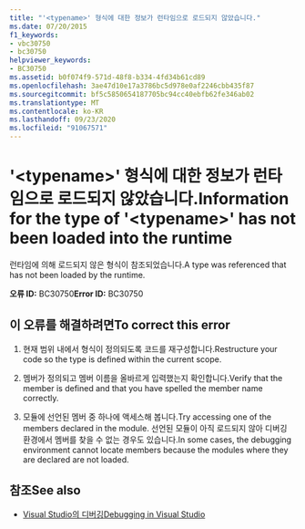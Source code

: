 ```yaml
---
title: "'<typename>' 형식에 대한 정보가 런타임으로 로드되지 않았습니다."
ms.date: 07/20/2015
f1_keywords:
- vbc30750
- bc30750
helpviewer_keywords:
- BC30750
ms.assetid: b0f074f9-571d-48f8-b334-4fd34b61cd89
ms.openlocfilehash: 3ae47d10e17a3786bc5d978e0af2246cbb435f87
ms.sourcegitcommit: bf5c5850654187705bc94cc40ebfb62fe346ab02
ms.translationtype: MT
ms.contentlocale: ko-KR
ms.lasthandoff: 09/23/2020
ms.locfileid: "91067571"
---
```

# <a name="information-for-the-type-of-typename-has-not-been-loaded-into-the-runtime"></a><span data-ttu-id="e828e-102">'\<typename>' 형식에 대한 정보가 런타임으로 로드되지 않았습니다.</span><span class="sxs-lookup"><span data-stu-id="e828e-102">Information for the type of '\<typename>' has not been loaded into the runtime</span></span>

<span data-ttu-id="e828e-103">런타임에 의해 로드되지 않은 형식이 참조되었습니다.</span><span class="sxs-lookup"><span data-stu-id="e828e-103">A type was referenced that has not been loaded by the runtime.</span></span>  
  
 <span data-ttu-id="e828e-104">**오류 ID:** BC30750</span><span class="sxs-lookup"><span data-stu-id="e828e-104">**Error ID:** BC30750</span></span>  
  
## <a name="to-correct-this-error"></a><span data-ttu-id="e828e-105">이 오류를 해결하려면</span><span class="sxs-lookup"><span data-stu-id="e828e-105">To correct this error</span></span>  
  
1. <span data-ttu-id="e828e-106">현재 범위 내에서 형식이 정의되도록 코드를 재구성합니다.</span><span class="sxs-lookup"><span data-stu-id="e828e-106">Restructure your code so the type is defined within the current scope.</span></span>  
  
2. <span data-ttu-id="e828e-107">멤버가 정의되고 멤버 이름을 올바르게 입력했는지 확인합니다.</span><span class="sxs-lookup"><span data-stu-id="e828e-107">Verify that the member is defined and that you have spelled the member name correctly.</span></span>  
  
3. <span data-ttu-id="e828e-108">모듈에 선언된 멤버 중 하나에 액세스해 봅니다.</span><span class="sxs-lookup"><span data-stu-id="e828e-108">Try accessing one of the members declared in the module.</span></span> <span data-ttu-id="e828e-109">선언된 모듈이 아직 로드되지 않아 디버깅 환경에서 멤버를 찾을 수 없는 경우도 있습니다.</span><span class="sxs-lookup"><span data-stu-id="e828e-109">In some cases, the debugging environment cannot locate members because the modules where they are declared are not loaded.</span></span>  
  
## <a name="see-also"></a><span data-ttu-id="e828e-110">참조</span><span class="sxs-lookup"><span data-stu-id="e828e-110">See also</span></span>

- [<span data-ttu-id="e828e-111">Visual Studio의 디버깅</span><span class="sxs-lookup"><span data-stu-id="e828e-111">Debugging in Visual Studio</span></span>](/visualstudio/debugger/debugger-feature-tour)
